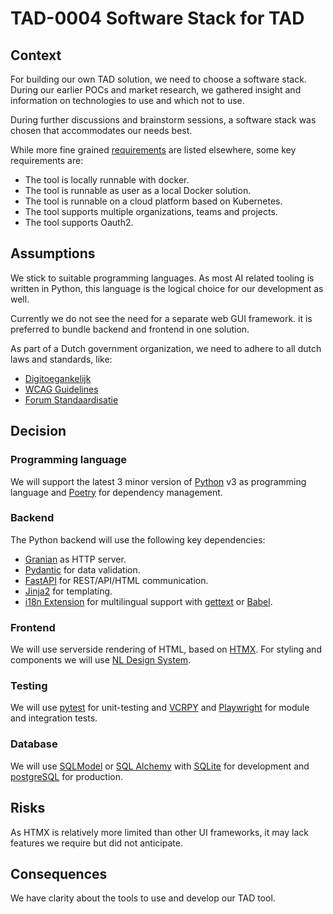 # TAD-0004 Software Stack for TAD

## Context

For building our own TAD solution, we need to choose a software stack. During our earlier
POCs and market research, we gathered insight and information on technologies to use
and which not to use.

During further discussions and brainstorm sessions, a software stack was chosen
that accommodates our needs best.

While more fine grained [requirements](../existing-tools/comparison/requirements.md) are listed elsewhere,
some key requirements are:

* The tool is locally runnable with docker.
* The tool is runnable as user as a local Docker solution.
* The tool is runnable on a cloud platform based on Kubernetes.
* The tool supports multiple organizations, teams and projects.
* The tool supports Oauth2.

## Assumptions

We stick to suitable programming languages. As most AI related
tooling is written in Python, this language is the logical choice for our development as well.

Currently we do not see the need for a separate web GUI framework.
it is preferred to bundle backend and frontend in one solution.

As part of a Dutch government organization, we need to adhere to all dutch laws and standards, like:

* [Digitoegankelijk](https://www.digitoegankelijk.nl/)
* [WCAG Guidelines](https://wcag.nl/kennis/richtlijnen/wcag-2-1-richtlijnen/)
* [Forum Standaardisatie](https://www.forumstandaardisatie.nl/)

## Decision

### Programming language

We will support the latest 3 minor version of [Python](https://www.python.org/) v3 as programming language
and [Poetry](https://python-poetry.org/) for dependency management.

### Backend

The Python backend will use the following key dependencies:

* [Granian](https://github.com/emmett-framework/granian) as HTTP server.
* [Pydantic](https://docs.pydantic.dev/latest/) for data validation.
* [FastAPI](https://fastapi.tiangolo.com/) for REST/API/HTML communication.
* [Jinja2](https://palletsprojects.com/p/jinja/) for templating.
* [i18n Extension](https://jinja.palletsprojects.com/en/3.1.x/extensions/#i18n-extension) for multilingual support
 with [gettext](https://docs.python.org/3/library/gettext.html) or [Babel](https://babel.pocoo.org/en/latest/).

### Frontend

We will use serverside rendering of HTML, based on [HTMX](https://htmx.org/).
For styling and components we will use [NL Design System](https://github.com/nl-design-system/rijkshuisstijl-community).

### Testing

We will use [pytest](https://docs.pytest.org/en/) for unit-testing and [VCRPY](https://vcrpy.readthedocs.io/en/latest/)
and [Playwright](https://playwright.dev/) for module and integration tests.

### Database

We will use [SQLModel](https://sqlmodel.tiangolo.com/) or
[SQL Alchemy](https://www.sqlalchemy.org/) with [SQLite](https://www.sqlite.org/) for
development and [postgreSQL](https://www.postgresql.org/) for
production.

## Risks

As HTMX is relatively more limited than other UI frameworks, it may lack features we require but
did not anticipate.

## Consequences

We have clarity about the tools to use and develop our TAD tool.

